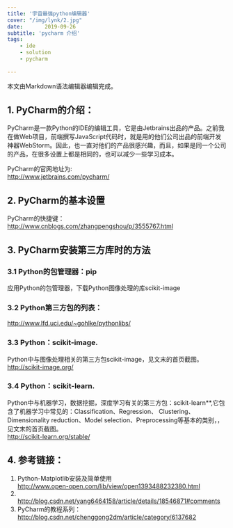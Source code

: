 ```yaml
---
title: '宇宙最强python编辑器'
cover: "/img/lynk/2.jpg"
date:       2019-09-26
subtitle: 'pycharm 介绍'  
tags:
	- ide
	- solution
	- pycharm
	
---
```

  
<div id="content_views" class="markdown_views prism-atom-one-dark">
                    <!-- flowchart 箭头图标 勿删 -->
                    <svg xmlns="http://www.w3.org/2000/svg" style="display: none;">
                        <path stroke-linecap="round" d="M5,0 0,2.5 5,5z" id="raphael-marker-block" style="-webkit-tap-highlight-color: rgba(0, 0, 0, 0);"></path>
                    </svg>
                                            <p>本文由Markdown语法编辑器编辑完成。</p>



<h2 id="1-pycharm的介绍"><a name="t0"></a>1. PyCharm的介绍：</h2>

<p>PyCharm是一款Python的IDE的编辑工具，它是由Jetbrains出品的产品。之前我在做Web项目，前端撰写JavaScript代码时，就是用的他们公司出品的前端开发神器WebStorm。因此，也一直对他们的产品很感兴趣，而且，如果是同一个公司的产品，在很多设置上都是相同的，也可以减少一些学习成本。</p>

<p>PyCharm的官网地址为: <br>
<a href="http://www.jetbrains.com/pycharm/" rel="nofollow" data-token="502ed7dede3c2bb27616c18a0a6f9ddb">http://www.jetbrains.com/pycharm/</a></p>



<h2 id="2-pycharm的基本设置"><a name="t1"></a>2. PyCharm的基本设置</h2>

<p>PyCharm的快捷键： <br>
<a href="http://www.cnblogs.com/zhangpengshou/p/3555767.html" rel="nofollow" data-token="bc9904113cb322e461924d574b93aba2">http://www.cnblogs.com/zhangpengshou/p/3555767.html</a></p>



<h2 id="3-pycharm安装第三方库时的方法"><a name="t2"></a>3. PyCharm安装第三方库时的方法</h2>



<h3 id="31-python的包管理器pip"><a name="t3"></a>3.1 <strong>Python的包管理器：pip</strong></h3>

<p>应用Python的包管理器，下载Python图像处理的库scikit-image</p>



<h3 id="32-python第三方包的列表"><a name="t4"></a>3.2 <strong>Python第三方包的列表：</strong></h3>

<p><a href="http://www.lfd.uci.edu/~gohlke/pythonlibs/" rel="nofollow" data-token="acc3af145fbd8b5091f5fb9c4c547721">http://www.lfd.uci.edu/~gohlke/pythonlibs/</a></p>



<h3 id="33-pythonscikit-image"><a name="t5"></a>3.3 <strong>Python：scikit-image.</strong></h3>

<p>Python中与图像处理相关的第三方包scikit-image，见文末的首页截图。 <br>
<a href="http://scikit-image.org/" rel="nofollow" data-token="316a458bdb2bfd016fd4ef840bc390bf">http://scikit-image.org/</a></p>



<h3 id="34-pythonscikit-learn"><a name="t6"></a>3.4 <strong>Python：scikit-learn.</strong></h3>

<p>Python中与机器学习，数据挖掘，深度学习有关的第三方包：scikit-learn**,它包含了机器学习中常见的：Classification、Regression、 Clustering、Dimensionality reduction、Model selection、Preprocessing等基本的类别，，见文末的首页截图。 <br>
<a href="http://scikit-learn.org/stable/" rel="nofollow" data-token="f863b780d124a258f7feead02a0c5df6">http://scikit-learn.org/stable/</a></p>



<h2 id="4-参考链接"><a name="t7"></a>4. 参考链接：</h2>

<ol>
<li>Python-Matplotlib安装及简单使用 <br>
<a href="http://www.open-open.com/lib/view/open1393488232380.html" rel="nofollow" data-token="0fa2442f6f97527c35760710b2891b3b">http://www.open-open.com/lib/view/open1393488232380.html</a></li>
<li> <br>
<a href="http://blog.csdn.net/yang6464158/article/details/18546871#comments" rel="nofollow" data-token="7ab5e80fa82099f160f17dc6bc487e14">http://blog.csdn.net/yang6464158/article/details/18546871#comments</a></li>
<li>PyCharm的教程系列： <br>
<a href="http://blog.csdn.net/chenggong2dm/article/category/6137682" rel="nofollow" data-token="4c8b681f9684f0f198f9b266532a7d25">http://blog.csdn.net/chenggong2dm/article/category/6137682</a></li>
</ol>
